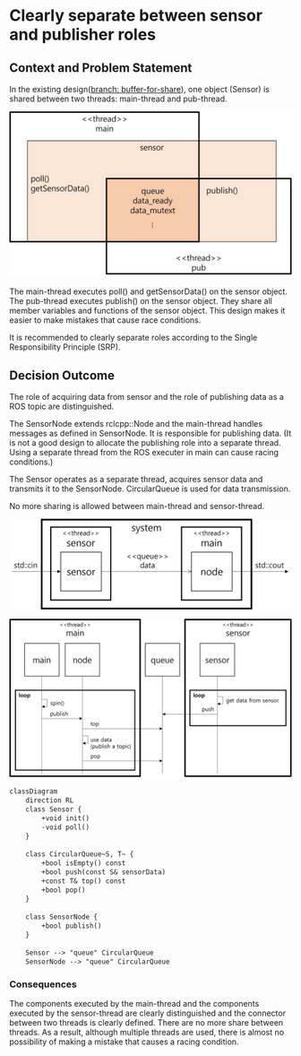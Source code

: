 # Clearly separate between sensor and publisher roles

## Context and Problem Statement

In the existing design([branch: buffer-for-share](https://github.com/bosornd/sensor-node/tree/buffer-for-share)), one object (Sensor) is shared between two threads: main-thread and pub-thread.

![Deployment View](../img/deployment-old.png)

The main-thread executes poll() and getSensorData() on the sensor object. The pub-thread executes publish() on the sensor object. They share all member variables and functions of the sensor object. This design makes it easier to make mistakes that cause race conditions.

It is recommended to clearly separate roles according to the Single Responsibility Principle (SRP).

## Decision Outcome

The role of acquiring data from sensor and the role of publishing data as a ROS topic are distinguished.

The SensorNode extends rclcpp::Node and the main-thread handles messages as defined in SensorNode. It is responsible for publishing data. (It is not a good design to allocate the publishing role into a separate thread. Using a separate thread from the ROS executer in main can cause racing conditions.)

The Sensor operates as a separate thread, acquires sensor data and transmits it to the SensorNode. CircularQueue is used for data transmission.

No more sharing is allowed between main-thread and sensor-thread.

![Deployment View](../img/deployment.png)

![Sequence Diagram](../img/flow.png)

```mermaid
classDiagram
    direction RL
    class Sensor {
        +void init()
        -void poll()
    }

    class CircularQueue~S, T~ {
        +bool isEmpty() const
        +bool push(const S& sensorData)
        +const T& top() const
        +bool pop()
    }

    class SensorNode {
        +bool publish()
    }

    Sensor --> "queue" CircularQueue
    SensorNode --> "queue" CircularQueue
```

### Consequences

The components executed by the main-thread and the components executed by the sensor-thread are clearly distinguished and the connector between two threads is clearly defined. There are no more share between threads. As a result, although multiple threads are used, there is almost no possibility of making a mistake that causes a racing condition.
